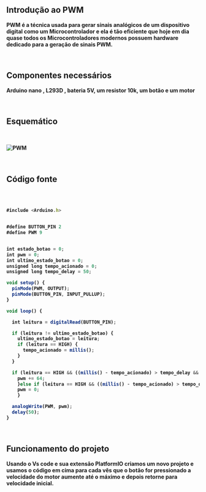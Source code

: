 <div> 
  <h2>Introdução ao PWM </h2>
  <p><strong>PWM é a técnica usada para gerar sinais analógicos de um dispositivo digital como um Microcontrolador e ela é tão eficiente que hoje em dia quase todos os Microcontroladores modernos possuem hardware dedicado para a geração de sinais PWM.</strong></p>
</div>
<br>

<div>
  <h2>Componentes necessários </h2>
  <p><strong>Arduino nano , L293D , bateria 5V, um resistor 10k, um botão e um motor </trong></P>
</div>
<br>

<h2>Esquemático</h2>

<br>

![PWM](https://github.com/tamis2K/PWM/assets/90485488/8aa3a69b-2e3e-465c-8017-408244e5729c)


<br>

<h2>Código fonte</h2>

<br>

```javascript

#include <Arduino.h>


#define BUTTON_PIN 2
#define PWM 9


int estado_botao = 0;
int pwm = 0;
int ultimo_estado_botao = 0;
unsigned long tempo_acionado = 0;
unsigned long tempo_delay = 50;

void setup() {
  pinMode(PWM, OUTPUT);
  pinMode(BUTTON_PIN, INPUT_PULLUP);
}

void loop() {

  int leitura = digitalRead(BUTTON_PIN);

  if (leitura != ultimo_estado_botao) {
    ultimo_estado_botao = leitura;
    if (leitura == HIGH) {  
      tempo_acionado = millis();
    }
  }

  if (leitura == HIGH && ((millis() - tempo_acionado) > tempo_delay && pwm < 255)) {
    pwm += 64;
    }else if (leitura == HIGH && ((millis() - tempo_acionado) > tempo_delay)){
    pwm = 0;
    }

  analogWrite(PWM, pwm);
  delay(50);
}
```
<br>

<div>
<h2>Funcionamento do projeto</h2>
<p><strong>Usando o Vs code e sua extensão PlatformIO criamos um novo projeto e usamos o código em cima para cada vês que o botão for pressionado a velocidade do motor aumente até o máximo  e depois retorne  para velocidade inicial.</strong></p>
</div>
